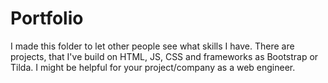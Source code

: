 # Portfolio
I made this folder to let other people see what skills I have.
There are projects, that I've build on HTML, JS, CSS and frameworks as Bootstrap or Tilda.
I might be helpful for your project/company as a web engineer.
